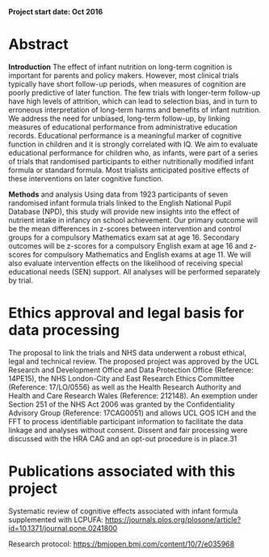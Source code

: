 **Project start date: Oct 2016**

# Abstract
**Introduction** The effect of infant nutrition on long-term cognition is important for parents and policy makers. However, most clinical trials typically have short follow-up periods, when measures of cognition are poorly predictive of later function. The few trials with longer-term follow-up have high levels of attrition, which can lead to selection bias, and in turn to erroneous interpretation of long-term harms and benefits of infant nutrition. We address the need for unbiased, long-term follow-up, by linking measures of educational performance from administrative education records. Educational performance is a meaningful marker of cognitive function in children and it is strongly correlated with IQ. We aim to evaluate educational performance for children who, as infants, were part of a series of trials that randomised participants to either nutritionally modified infant formula or standard formula. Most trialists anticipated positive effects of these interventions on later cognitive function.

**Methods** and analysis Using data from 1923 participants of seven randomised infant formula trials linked to the English National Pupil Database (NPD), this study will provide new insights into the effect of nutrient intake in infancy on school achievement. Our primary outcome will be the mean differences in z-scores between intervention and control groups for a compulsory Mathematics exam sat at age 16. Secondary outcomes will be z-scores for a compulsory English exam at age 16 and z-scores for compulsory Mathematics and English exams at age 11. We will also evaluate intervention effects on the likelihood of receiving special educational needs (SEN) support. All analyses will be performed separately by trial.

# Ethics approval and legal basis for data processing
The proposal to link the trials and NHS data underwent a robust ethical, legal and technical review. The proposed project was approved by the UCL Research and Development Office and Data Protection Office (Reference: 14PE15), the NHS London-City and East Research Ethics Committee (Reference: 17/LO/0556) as well as the Health Research Authority and Health and Care Research Wales (Reference: 212148). An exemption under Section 251 of the NHS Act 2006 was granted by the Confidentiality Advisory Group (Reference: 17CAG0051) and allows UCL GOS ICH and the FFT to process identifiable participant information to facilitate the data linkage and analyses without consent. Dissent and fair processing were discussed with the HRA CAG and an opt-out procedure is in place.31


# Publications associated with this project

Systematic review of cognitive effects associated with infant formula supplemented with LCPUFA: https://journals.plos.org/plosone/article?id=10.1371/journal.pone.0241800

Research protocol: https://bmjopen.bmj.com/content/10/7/e035968
